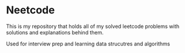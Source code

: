 # Neetcode
This is my repository that holds all of my solved leetcode problems with solutions and
explanations behind them.

Used for interview prep and learning data strucutres and algorithms